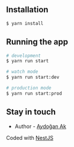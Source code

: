 ## Installation

```bash
$ yarn install
```

## Running the app

```bash
# development
$ yarn run start

# watch mode
$ yarn run start:dev

# production mode
$ yarn run start:prod
```

## Stay in touch

- Author - [Aydoğan Ak](https://github.com/aydgnak)

Coded with [NestJS](https://nestjs.com)